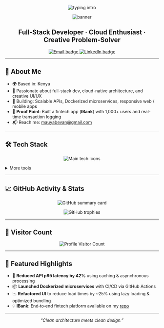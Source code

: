 <!-- Typing Intro -->
<p align="center">
  <img src="https://readme-typing-svg.herokuapp.com?font=Fira+Code&pause=1000&color=00bfff&center=true&width=435&lines=Hey+There!+I'm+Mauyaa;Full‑Stack+Dev+%7C+Cloud+Enthusiast;Coding+is+my+craft" alt="typing intro" />
</p>

<!-- Banner or decorative header if desired -->
<p align="center">
  <img src="https://capsule-render.vercel.app/api?type=waving&color=0a192f&height=200&section=header&text=Welcome+to+My+Profile&fontColor=ffffff&fontSize=40&animation=fadeIn" alt="banner" />
</p>

<h2 align="center">Full‑Stack Developer · Cloud Enthusiast · Creative Problem‑Solver</h2>

<p align="center">
  <a href="mailto:mauyabevan@gmail.com">
    <img src="https://img.shields.io/badge/Email-mauyabevan%40gmail.com-informational?style=for-the-badge&logo=gmail&logoColor=white" alt="Email badge" />
  </a>
  <a href="https://www.linkedin.com/in/bevan-mauya-a255a525a/" target="_blank">
    <img src="https://img.shields.io/badge/LinkedIn-Bevan%20Mauya-blue?style=for-the-badge&logo=linkedin&logoColor=white" alt="LinkedIn badge" />
  </a>
</p>

---

## 🧠 About Me

- 🌍 Based in: Kenya  
- 🎯 Passionate about full-stack dev, cloud-native architecture, and creative UI/UX  
- 🧱 Building: Scalable APIs, Dockerized microservices, responsive web / mobile apps  
- 🧩 **Proof Point**: Built a fintech app (**IBank**) with 1,000+ users and real-time transaction logging  
- 📬 Reach me: [mauyabevan@gmail.com](mailto:mauyabevan@gmail.com)

---

## 🛠 Tech Stack

<p align="center">
  <img src="https://skillicons.dev/icons?i=js,ts,react,nodejs,python,go,mongodb,postgres,django,docker" alt="Main tech icons" />
</p>

<details>
  <summary>More tools</summary>
  <p align="center">
    <img src="https://skillicons.dev/icons?i=php,html,css,tailwind,flask,git,figma,linux,mysql,flutter" alt="Additional tech icons" />
  </p>
</details>

---

## 📈 GitHub Activity & Stats

<p align="center">
  <!-- Activity graph / summary card -->
  <img src="https://github-profile-summary-cards.vercel.app/api/cards/profile-details?username=mauyaa&theme=github_dark" alt="GitHub summary card" />
</p>

<p align="center">
  <!-- Optional: GitHub trophies (if enabled) -->
  <img src="https://github-profile-trophy.vercel.app/?username=mauyaa&theme=dark&no-frame=true&margin-w=15" alt="GitHub trophies" />
</p>

---

## 👥 Visitor Count

<p align="center">
  <img src="https://profile-counter.glitch.me/mauyaa/count.svg" alt="Profile Visitor Count" />
</p>

---

## 🚀 Featured Highlights

- 🔄 **Reduced API p95 latency by 42%** using caching & asynchronous processing  
- 📦 **Launched Dockerized microservices** with CI/CD via GitHub Actions  
- 📉 **Refactored UI** to reduce load times by ~25% using lazy loading & optimized bundling  
- 💡 **IBank**: End‑to‑end fintech platform available on my [repo](https://github.com/mauyaa/IBank)

---

<p align="center"><i>“Clean architecture meets clean design.”</i></p>
